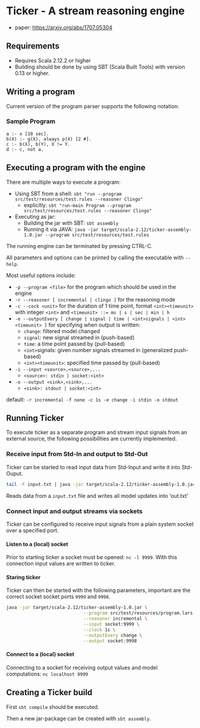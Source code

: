 # Ticker - A stream reasoning engine

* paper: https://arxiv.org/abs/1707.05304

## Requirements
* Requires Scala 2.12.2 or higher
* Building should be done by using SBT (Scala Built Tools) with version 0.13 or higher.

## Writing a program
Current version of the program parser supports the following notation:

### Sample Program

```
a :- x [10 sec].
b(X) :- g(X), always p(X) [2 #].
c :- b(X), b(Y), X != Y.
d :- c, not a.
```

## Executing a program with the engine

There are multiple ways to execute a program:

* Using SBT from a shell: `sbt "run --program src/test/resources/test.rules --reasoner Clingo"`
    * explicitly: `sbt "run-main Program --program src/test/resources/test.rules --reasoner Clingo"`
* Executing as jar:
    * Building the jar with SBT: `sbt assembly` 
    * Running it via JAVA: `java -jar target/scala-2.12/ticker-assembly-1.0.jar --program src/test/resources/test.rules`

The running engine can be terminated by pressing CTRL-C.

All parameters and options can be printed by calling the executable with `--help`.

Most useful options include:

* `-p --program <file>` for the program which should be used in the engine
* `-r --reasoner [ incremental | clingo ]` for the reasoning mode
* `-c --cock <unit>` for the duration of 1 time point, format `<int><timeunit>` with integer `<int>` and `<timeunit> ::= ms | s | sec | min | h`
* `-e --outputEvery [ change | signal | time | <int>signals | <int><timeunit> ]` for specifying when output is written:
    * `change`: filtered model changed
    * `signal`: new signal streamed in (push-based)
    * `time`: a time point passed by (pull-based)
    * `<int>`signals: given number signals streamed in (generalized push-based)
    * `<int><timeunit>`: specified time passed by (pull-based)
* `-i --input <source>,<source>,...`
    * `<source>: stdin | socket:<int>`
* `-o --output <sink>,<sink>,...`
    * `<sink>: stdout | socket:<int>`

default: `-r incremental -f none -c 1s -e change -i stdin -o stdout`
    
## Running Ticker

To execute ticker as a separate program and stream input signals from an external source,
 the following possibilities are currently implemented.

### Receive input from Std-In and output to Std-Out

Ticker can be started to read input data from Std-Input and write it into Std-Ouput.

```sh
tail -F input.txt | java -jar target/scala-2.12/ticker-assembly-1.0.jar --program src/test/resources/program.lars >> out.txt
```

Reads data from a `input.txt` file and writes all model updates into 'out.txt'

### Connect input and output streams via sockets

Ticker can be configured to receive input signals from a plain system socket over a specified port. 

#### Listen to a (local) socket

Prior to starting ticker a socket must be opened: `nc -l 9999`. 
With this connection input values are written to ticker.

#### Staring ticker

Ticker can then be started with the following parameters, 
important are the correct socket socket ports `9999` and `9998`.
 
```sh
java -jar target/scala-2.12/ticker-assembly-1.0.jar \
                             --program src/test/resources/program.lars \
                             --reasoner incremental \
                             --input socket:9999 \
                             --clock 1s \
                             --outputEvery change \
                             --output socket:9998
```                             
#### Connect to a (local) socket

Connecting to a socket for receiving output values and model computations: `nc localhost 9999` 

## Creating a Ticker build

First `sbt compile` should be executed. 

Then a new jar-package can be created with `sbt assembly`.